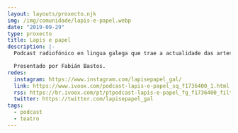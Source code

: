 ```yaml
---
layout: layouts/proxecto.njk
img: /img/comunidade/lapis-e-papel.webp
date: "2019-09-29"
type: proxecto
title: Lapis e papel
description: |-
  Podcast radiofónico en lingua galega que trae a actualidade das artes escénicas e axenda teatral de Vigo e a súa comarca.

  Presentado por Fabián Bastos.
redes:
  instagram: https://www.instagram.com/lapisepapel_gal/
  link: https://www.ivoox.com/podcast-lapis-e-papel_sq_f1736400_1.html
  rss: https://br.ivoox.com/pt/ptpodcast-lapis-e-papel_fg_f1736400_filtro_1.xml
  twitter: https://twitter.com/lapisepapel_gal
tags:
  - podcast
  - teatro
---
```

